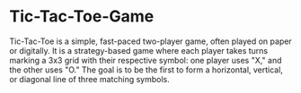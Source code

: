 # Tic-Tac-Toe-Game
Tic-Tac-Toe is a simple, fast-paced two-player game, often played on paper or digitally. It is a strategy-based game where each player takes turns marking a 3x3 grid with their respective symbol: one player uses "X," and the other uses "O." The goal is to be the first to form a horizontal, vertical, or diagonal line of three matching symbols.
